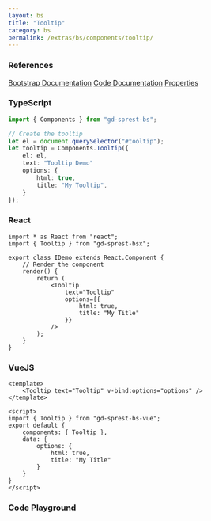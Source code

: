 ```yaml
---
layout: bs
title: "Tooltip"
category: bs
permalink: /extras/bs/components/tooltip/
---
```


### References

<div class="bs">
    <div class="list-group">
        <a class="list-group-item list-group-item-action" href="https://getbootstrap.com/docs/4.4/components/tooltips">Bootstrap Documentation</a>
        <a class="list-group-item list-group-item-action" href="/docs/sprest-bs/modules/_components_tooltip_d_.html">Code Documentation</a>
        <a class="list-group-item list-group-item-action" href="/docs/sprest-bs/interfaces/_components_tooltip_d_.itooltipprops.html">Properties</a>
    </div>
</div>

### TypeScript

```ts
import { Components } from "gd-sprest-bs";

// Create the tooltip
let el = document.querySelector("#tooltip");
let tooltip = Components.Tooltip({
    el: el,
    text: "Tooltip Demo"
    options: {
        html: true,
        title: "My Tooltip",
    }
});
```

### React

```tsx
import * as React from "react";
import { Tooltip } from "gd-sprest-bsx";

export class IDemo extends React.Component {
    // Render the component
    render() {
        return (
            <Tooltip
                text="Tooltip"
                options={{
                    html: true,
                    title: "My Title"
                }}
            />
        );
    }
}
```

### VueJS

```vue
<template>
    <Tooltip text="Tooltip" v-bind:options="options" />
</template>

<script>
import { Tooltip } from "gd-sprest-bs-vue";
export default {
    components: { Tooltip },
    data: {
        options: {
            html: true,
            title: "My Title"
        }
    }
}
</script>
```

### Code Playground

<div id="playground" class="bs"></div>
<script type="text/javascript">
    // Wait for the page to load
    window.addEventListener("load", function() {
        // Create the code editor
        var editor = CodeEditor(document.getElementById("playground"), true, [
            '// Create the tooltip',
            'Components.Tooltip({',
            '\tel: app,',
            '\ttext: "Tooltip",',
            '\toptions: {',
            '\t\thtml: true,',
            '\t\ttitle: "My Tooltip",',
            '\t}',
            '});'
        ].join('\n'));
    });
</script>
